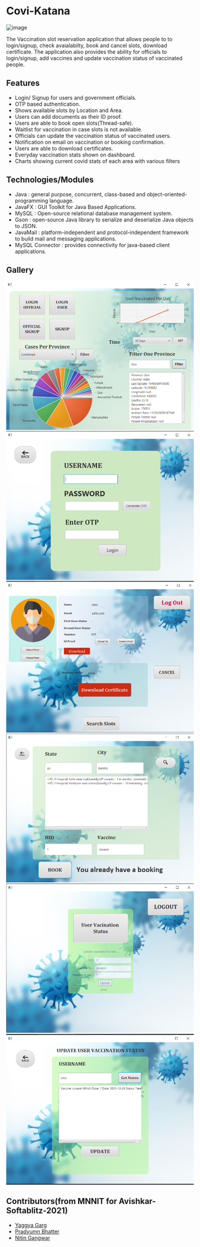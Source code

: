 # Covi-Katana
![image](https://user-images.githubusercontent.com/69039369/147471418-8df9c4a4-4fb1-466f-b2f2-ea24551a78ae.png)

The Vaccination slot reservation application that allows people to to login/signup, check avaialabilty, book and cancel slots, download certificate. The application also provides the ability for officials to login/signup, add vaccines and update vaccination status of vaccinated people.

## Features
* Login/ Signup for users and government officials.
* OTP based authentication.
* Shows available slots by Location and Area.
* Users can add documents as their ID proof.
* Users are able to book open slots(Thread-safe).
* Waitlist for vaccination in case slots is not available.
* Officials can update the vaccination status of vaccinated users.
* Notification on email on vaccination or booking confirmation.
* Users are able to download certificates.
* Everyday vaccination stats shown on dashboard.
* Charts showing current covid stats of each area with various filters

 ## Technologies/Modules    
* Java      	     : general purpose, concurrent, class-based and object-oriented-programming language.
* JavaFX    	     : GUI Toolkit for Java Based Applications.
* MySQL   	       : Open-source relational database management system. 
* Gson            : open-source Java library to serialize and deserialize Java objects to JSON.
* JavaMail        : platform-independent and protocol-independent framework to build mail and messaging applications.
* MySQL Connector : provides connectivity for java-based client applications.
 ## Gallery
![Screenshot](https://github.com/yaggya01/Softa_Covid/blob/master/Softa_Covid_Client/Photos/photo1.png)
![Screenshot](https://github.com/yaggya01/Softa_Covid/blob/master/Softa_Covid_Client/Photos/photo2.png)
![Screenshot](https://github.com/yaggya01/Softa_Covid/blob/master/Softa_Covid_Client/Photos/photo3.png)
![Screenshot](https://github.com/yaggya01/Softa_Covid/blob/master/Softa_Covid_Client/Photos/photo4.png)
![Screenshot](https://github.com/yaggya01/Softa_Covid/blob/master/Softa_Covid_Client/Photos/photo5.png)
![Screenshot](https://github.com/yaggya01/Softa_Covid/blob/master/Softa_Covid_Client/Photos/photo6.png)

## Contributors(from MNNIT for Avishkar-Softablitz-2021) 
* [Yaggya Garg](https://www.linkedin.com/in/yaggya-garg-08a356202/)
* [Pradyumn Bhatter](https://www.linkedin.com/in/pradyumn-bhatter-123985ab/)
* [Nitin Gangwar](https://www.linkedin.com/in/nitin-gangwar-4253b71b7/)
